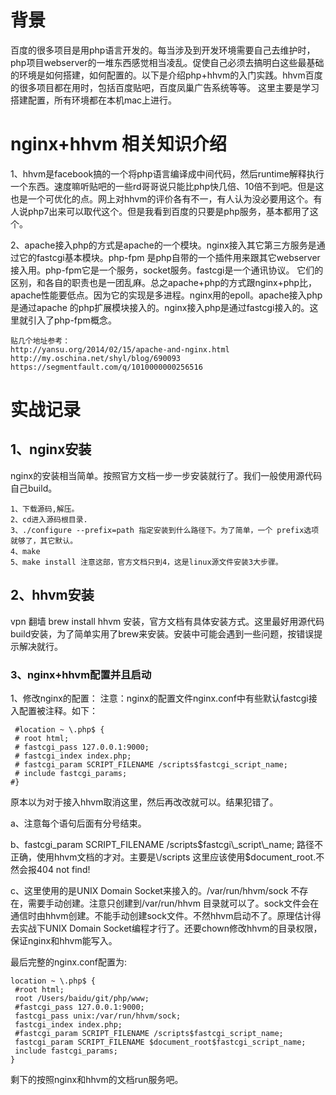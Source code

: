 # 背景
百度的很多项目是用php语言开发的。每当涉及到开发环境需要自己去维护时，php项目webserver的一堆东西感觉相当凌乱。促使自己必须去搞明白这些最基础的环境是如何搭建，如何配置的。以下是介绍php+hhvm的入门实践。hhvm百度的很多项目都在用时，包括百度贴吧，百度凤巢广告系统等等。
这里主要是学习搭建配置，所有环境都在本机mac上进行。

# nginx+hhvm 相关知识介绍
1、hhvm是facebook搞的一个将php语言编译成中间代码，然后runtime解释执行一个东西。速度嘛听贴吧的一些rd哥哥说只能比php快几倍、10倍不到吧。但是这也是一个可优化的点。网上对hhvm的评价各有不一，有人认为没必要用这个。有人说php7出来可以取代这个。但是我看到百度的只要是php服务，基本都用了这个。

2、apache接入php的方式是apache的一个模块。nginx接入其它第三方服务是通过它的fastcgi基本模块。php-fpm 是php自带的一个插件用来跟其它webserver接入用。php-fpm它是一个服务，socket服务。fastcgi是一个通讯协议。
它们的区别，和各自的职责也是一团乱麻。总之apache+php的方式跟nginx+php比，apache性能要低点。因为它的实现是多进程。nginx用的epoll。apache接入php是通过apache 的php扩展模块接入的。nginx接入php是通过fastcgi接入的。这里就引入了php-fpm概念。

```
贴几个地址参考：
http://yansu.org/2014/02/15/apache-and-nginx.html
http://my.oschina.net/shyl/blog/690093
https://segmentfault.com/q/1010000000256516
```
# 实战记录
## 1、nginx安装
nginx的安装相当简单。按照官方文档一步一步安装就行了。我们一般使用源代码自己build。

```
1、下载源码,解压。
2、cd进入源码根目录.
3、./configure --prefix=path 指定安装到什么路径下。为了简单，一个 prefix选项就够了，其它默认。
4、make
5、make install 注意这部，官方文档只到4，这是linux源文件安装3大步骤。
```

## 2、hhvm安装
vpn 翻墙 brew install hhvm 安装，官方文档有具体安装方式。这里最好用源代码build安装，为了简单实用了brew来安装。安装中可能会遇到一些问题，按错误提示解决就行。

### 3、nginx+hhvm配置并且启动
1、修改nginx的配置：
注意：nginx的配置文件nginx.conf中有些默认fastcgi接入配置被注释。如下：

```
 #location ~ \.php$ {
 # root html;
 # fastcgi_pass 127.0.0.1:9000;
 # fastcgi_index index.php;
 # fastcgi_param SCRIPT_FILENAME /scripts$fastcgi_script_name;
 # include fastcgi_params;
#}
```

原本以为对于接入hhvm取消这里，然后再改改就可以。结果犯错了。

a、注意每个语句后面有分号结束。

b、fastcgi\_param SCRIPT\_FILENAME \/scripts$fastcgi\_script\_name; 路径不正确，使用hhvm文档的才对。主要是\/scripts 这里应该使用$document\_root.不然会报404 not find!

c、这里使用的是UNIX Domain Socket来接入的。\/var\/run\/hhvm\/sock 不存在，需要手动创建。注意只创建到\/var\/run\/hhvm 目录就可以了。sock文件会在通信时由hhvm创建。不能手动创建sock文件。不然hhvm启动不了。原理估计得去实战下UNIX Domain Socket编程才行了。还要chown修改hhvm的目录权限，保证nginx和hhvm能写入。

最后完整的nginx.conf配置为:

```
location ~ \.php$ {
 #root html;
 root /Users/baidu/git/php/www;
 #fastcgi_pass 127.0.0.1:9000;
 fastcgi_pass unix:/var/run/hhvm/sock;
 fastcgi_index index.php;
 #fastcgi_param SCRIPT_FILENAME /scripts$fastcgi_script_name;
 fastcgi_param SCRIPT_FILENAME $document_root$fastcgi_script_name;
 include fastcgi_params;
}
```

剩下的按照nginx和hhvm的文档run服务吧。
